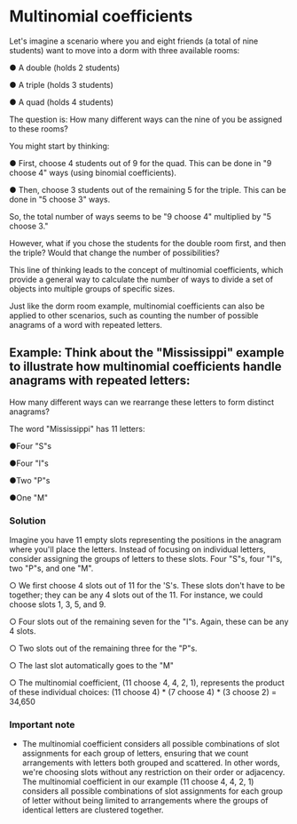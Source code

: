 # Multinomial coefficients

Let's imagine a scenario where you and eight friends (a total of nine students) want to move into a dorm with three available rooms:

● A double (holds 2 students)

● A triple (holds 3 students)

● A quad (holds 4 students)

The question is: How many different ways can the nine of you be assigned to these rooms?

You might start by thinking:

● First, choose 4 students out of 9 for the quad. This can be done in "9 choose 4" ways (using binomial coefficients).

● Then, choose 3 students out of the remaining 5 for the triple. This can be done in "5 choose 3" ways.

So, the total number of ways seems to be "9 choose 4" multiplied by "5 choose 3."

However, what if you chose the students for the double room first, and then the triple? Would that change the number of possibilities?

This line of thinking leads to the concept of multinomial coefficients, which provide a general way to calculate the number of ways to divide a set of objects into multiple groups of specific sizes.

Just like the dorm room example, multinomial coefficients can also be applied to other scenarios, such as counting the number of possible anagrams of a word with repeated letters.


## Example: Think about the "Mississippi" example to illustrate how multinomial coefficients handle anagrams with repeated letters:

How many different ways can we rearrange these letters to form distinct anagrams?

The word "Mississippi" has 11 letters:

●Four "S"s

●Four "I"s

●Two "P"s

●One "M"


### Solution

Imagine you have 11 empty slots representing the positions in the anagram where you'll place the letters. Instead of focusing on individual letters, consider assigning the groups of letters to these slots. Four "S"s, four "I"s, two "P"s, and one "M".

○ We first choose 4 slots out of 11 for the 'S's. These slots don't have to be together; they can be any 4 slots out of the 11. For instance, we could choose slots 1, 3, 5, and 9.

○ Four slots out of the remaining seven for the "I"s. Again, these can be any 4 slots.

○ Two slots out of the remaining three for the "P"s.

○ The last slot automatically goes to the "M"

○ The multinomial coefficient, (11 choose 4, 4, 2, 1), represents the product of these individual choices:
(11 choose 4) * (7 choose 4) * (3 choose 2) = 34,650

### Important note

- The multinomial coefficient considers all possible combinations of slot assignments for each group of letters, ensuring that we count arrangements with letters both grouped and scattered. In other words, we're choosing slots without any restriction on their order or adjacency. The multinomial coefficient in our example (11 choose 4, 4, 2, 1) considers all possible combinations of slot assignments for each group of letter without being limited to arrangements where the groups of identical letters are clustered together.
